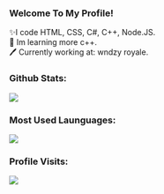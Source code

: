### Welcome To My Profile! 

✨I code HTML, CSS, C#, C++, Node.JS.
<br>
📖 Im learning more c++.
<br>
🖊️ Currently working at: wndzy royale.
<br>

### Github Stats:
![](https://github-readme-stats.vercel.app/api?username=ofDataa&show_icons=true&include_all_commits=true&theme=dark)
<br>
### Most Used Launguages:
![](https://github-readme-stats.vercel.app/api/top-langs/?username=ofDataa&layout=default&theme=dark)
<br>
### Profile Visits:
![](https://profile-counter.glitch.me/ofDataa/count.svg)
